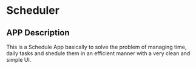 # Scheduler
## APP Description
This is a Schedule App basically to solve the problem of managing time, daily tasks and shedule them in an efficient manner with a very clean and simple UI.
